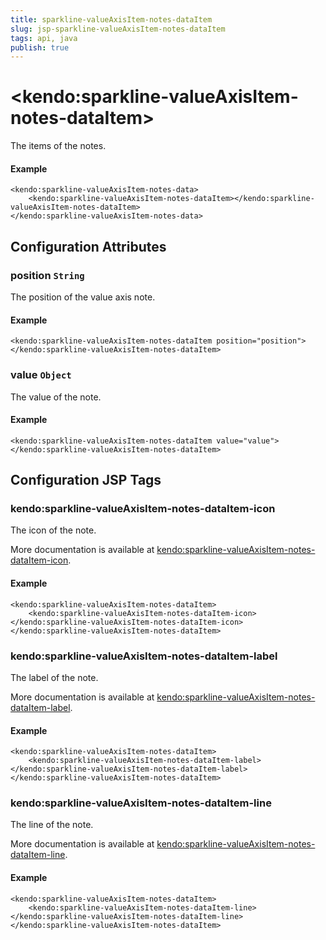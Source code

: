 ```yaml
---
title: sparkline-valueAxisItem-notes-dataItem
slug: jsp-sparkline-valueAxisItem-notes-dataItem
tags: api, java
publish: true
---
```


# \<kendo:sparkline-valueAxisItem-notes-dataItem\>

The items of the notes.

#### Example
    <kendo:sparkline-valueAxisItem-notes-data>
        <kendo:sparkline-valueAxisItem-notes-dataItem></kendo:sparkline-valueAxisItem-notes-dataItem>
    </kendo:sparkline-valueAxisItem-notes-data>

## Configuration Attributes

### position `String`

The position of the value axis note.

#### Example
    <kendo:sparkline-valueAxisItem-notes-dataItem position="position">
    </kendo:sparkline-valueAxisItem-notes-dataItem>

### value `Object`

The value of the note.

#### Example
    <kendo:sparkline-valueAxisItem-notes-dataItem value="value">
    </kendo:sparkline-valueAxisItem-notes-dataItem>


##  Configuration JSP Tags

### kendo:sparkline-valueAxisItem-notes-dataItem-icon

The icon of the note.

More documentation is available at [kendo:sparkline-valueAxisItem-notes-dataItem-icon](sparkline/valueaxisitem-notes-dataitem-icon).

#### Example

    <kendo:sparkline-valueAxisItem-notes-dataItem>
        <kendo:sparkline-valueAxisItem-notes-dataItem-icon></kendo:sparkline-valueAxisItem-notes-dataItem-icon>
    </kendo:sparkline-valueAxisItem-notes-dataItem>

### kendo:sparkline-valueAxisItem-notes-dataItem-label

The label of the note.

More documentation is available at [kendo:sparkline-valueAxisItem-notes-dataItem-label](sparkline/valueaxisitem-notes-dataitem-label).

#### Example

    <kendo:sparkline-valueAxisItem-notes-dataItem>
        <kendo:sparkline-valueAxisItem-notes-dataItem-label></kendo:sparkline-valueAxisItem-notes-dataItem-label>
    </kendo:sparkline-valueAxisItem-notes-dataItem>

### kendo:sparkline-valueAxisItem-notes-dataItem-line

The line of the note.

More documentation is available at [kendo:sparkline-valueAxisItem-notes-dataItem-line](sparkline/valueaxisitem-notes-dataitem-line).

#### Example

    <kendo:sparkline-valueAxisItem-notes-dataItem>
        <kendo:sparkline-valueAxisItem-notes-dataItem-line></kendo:sparkline-valueAxisItem-notes-dataItem-line>
    </kendo:sparkline-valueAxisItem-notes-dataItem>

